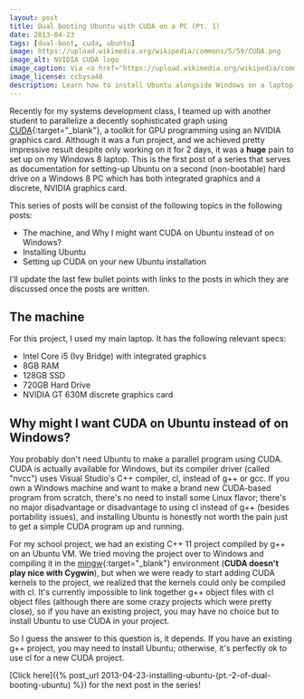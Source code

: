```yaml
---
layout: post
title: Dual booting Ubuntu with CUDA on a PC (Pt. 1)
date: 2013-04-23
tags: [dual-boot, cuda, ubuntu]
image: https://upload.wikimedia.org/wikipedia/commons/5/59/CUDA.png
image_alt: NVIDIA CUDA logo
image_caption: Via <a href="https://upload.wikimedia.org/wikipedia/commons/5/59/CUDA.png" target="_blank">Wikimedia Commons</a>
image_license: ccbysa40
description: Learn how to install Ubuntu alongside Windows on a laptop to use CUDA on a NVIDIA GPU.
---
```


Recently for my systems development class, I teamed up with another student to parallelize a decently sophisticated graph using [CUDA](http://www.nvidia.com/object/cuda_home_new.html){:target="_blank"}, a toolkit for GPU programming using an NVIDIA graphics card. Although it was a fun project, and we achieved pretty impressive result despite only working on it for 2 days, it was a **huge** pain to set up on my Windows 8 laptop. This is the first post of a series that serves as documentation for setting-up Ubuntu on a second (non-bootable) hard drive on a Windows 8 PC which has both integrated graphics and a discrete, NVIDIA graphics card.

This series of posts will be consist of the following topics in the following posts:

- The machine, and Why I might want CUDA on Ubuntu instead of on Windows?
- Installing Ubuntu
- Setting up CUDA on your new Ubuntu installation

I'll update the last few bullet points with links to the posts in which they are discussed once the posts are written.

<!--more-->

## The machine

For this project, I used my main laptop. It has the following relevant specs:

- Intel Core i5 (Ivy Bridge) with integrated graphics
- 8GB RAM
- 128GB SSD
- 720GB Hard Drive
- NVIDIA GT 630M discrete graphics card

## Why might I want CUDA on Ubuntu instead of on Windows?

You probably don't need Ubuntu to make a parallel program using CUDA. CUDA is actually available for Windows, but its compiler driver (called "nvcc") uses Visual Studio's C++ compiler, cl, instead of g++ or gcc. If you own a Windows machine and want to make a brand new CUDA-based program from scratch, there's no need to install some Linux flavor; there's no major disadvantage or disadvantage to using cl instead of g++ (besides portability issues), and installing Ubuntu is honestly not worth the pain just to get a simple CUDA program up and running.

For my school project, we had an existing C++ 11 project compiled by g++ on an Ubuntu VM. We tried moving the project over to Windows and compiling it in the [mingw](http://mingw.org/){:target="_blank"} environment (**CUDA doesn't play nice with Cygwin**), but when we were ready to start adding CUDA kernels to the project, we realized that the kernels could only be compiled with cl. It's currently impossible to link together g++ object files with cl object files (although there are some crazy projects which were pretty close), so if you have an existing project, you may have no choice but to install Ubuntu to use CUDA in your project.

So I guess the answer to this question is, it depends. If you have an existing g++ project, you may need to install Ubuntu; otherwise, it's perfectly ok to use cl for a new CUDA project.

[Click here]({% post_url 2013-04-23-installing-ubuntu-(pt.-2-of-dual-booting-ubuntu) %}) for the next post in the series!